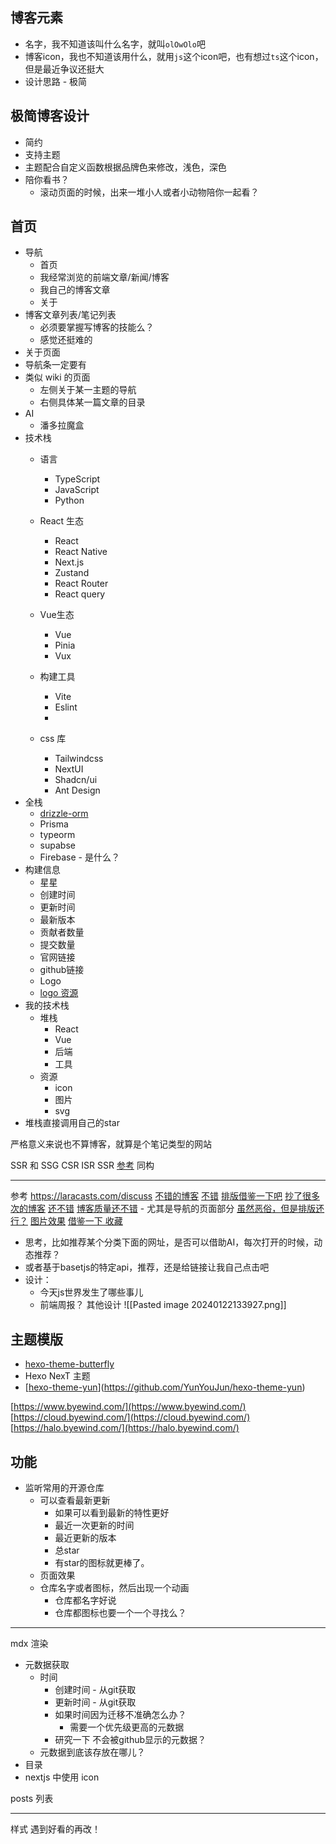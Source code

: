 ## 博客元素

- 名字，我不知道该叫什么名字，就叫`olOwOlo`吧
- 博客icon，我也不知道该用什么，就用`js`这个icon吧，也有想过`ts`这个icon，但是最近争议还挺大
- 设计思路 - 极简

## 极简博客设计

- 简约
- 支持主题
- 主题配合自定义函数根据品牌色来修改，浅色，深色
- 陪你看书？
	- 滚动页面的时候，出来一堆小人或者小动物陪你一起看？

## 首页

- 导航
	- 首页
	- 我经常浏览的前端文章/新闻/博客
	- 我自己的博客文章
	- 关于
- 博客文章列表/笔记列表
	- 必须要掌握写博客的技能么？
	- 感觉还挺难的
- 关于页面
- 导航条一定要有
- 类似 wiki 的页面
	- 左侧关于某一主题的导航
	- 右侧具体某一篇文章的目录
- AI
	- 潘多拉魔盒
- 技术栈
	- 语言
		- TypeScript
		- JavaScript
		- Python
	- React 生态
		- React
		- React Native
		- Next.js
		- Zustand
		- React Router
		- React query
	- Vue生态
		- Vue
		- Pinia
		- Vux

	- 构建工具
		- Vite
		- Eslint
		- 
	- css 库
		- Tailwindcss
		- NextUI
		- Shadcn/ui
		- Ant Design
- 全栈
	- [drizzle-orm](https://github.com/drizzle-team/drizzle-orm)
	- Prisma
	- typeorm
	- supabse
	- Firebase - 是什么？
- 构建信息
	- 星星
	- 创建时间
	- 更新时间
	- 最新版本
	- 贡献者数量
	- 提交数量
	- 官网链接
	- github链接
	- Logo
	- [logo 资源](https://seeklogo.com/)
- 我的技术栈
	- 堆栈
		- React
		- Vue
		- 后端
		- 工具
	- 资源
		- icon
		- 图片
		- svg
- 堆栈直接调用自己的star

严格意义来说也不算博客，就算是个笔记类型的网站

SSR 和 SSG
CSR
ISR
SSR
[参考](https://juejin.cn/post/7193542003408732218?searchId=202402051137427D0F8C554886526C8DC9)
同构


---
参考
https://laracasts.com/discuss
[不错的博客](https://bholmes.dev/)
[不错](https://www.dalelarroder.com/)
[排版借鉴一下吧](https://chirpy.cotes.page/)
[抄了很多次的博客](https://www.joshwcomeau.com/blog/how-i-built-my-blog/)
[还不错](https://alili.tech/)
[博客质量还不错](https://wiki.eryajf.net/)  - 尤其是导航的页面部分
[虽然恶俗，但是排版还行？](https://sao.ren/)
[图片效果](https://www.oruchanasar.com/)
[借鉴一下 收藏](https://liuziting.netlify.app/website)
- 思考，比如推荐某个分类下面的网址，是否可以借助AI，每次打开的时候，动态推荐？
- 或者基于basetjs的特定api，推荐，还是给链接让我自己点击吧
- 设计：
	- 今天js世界发生了哪些事儿
	- 前端周报？
其他设计
![[Pasted image 20240122133927.png]]
## 主题模版

- [hexo-theme-butterfly](https://github.com/jerryc127/hexo-theme-butterfly)
- Hexo NexT 主题
- [[hexo-theme-yun](https://github.com/YunYouJun/hexo-theme-yun)](https://github.com/YunYouJun/hexo-theme-yun)

[https://www.byewind.com/](https://www.byewind.com/)  
[https://cloud.byewind.com/](https://cloud.byewind.com/)  
[https://halo.byewind.com/](https://halo.byewind.com/)


## 功能

- 监听常用的开源仓库
	- 可以查看最新更新
		- 如果可以看到最新的特性更好
		- 最近一次更新的时间
		- 最近更新的版本
		- 总star
		- 有star的图标就更棒了。
	- 页面效果
	- 仓库名字或者图标，然后出现一个动画
		- 仓库都名字好说
		- 仓库都图标也要一个一个寻找么？
---
mdx 渲染
- 元数据获取 
	- 时间
		- 创建时间 - 从git获取
		- 更新时间 - 从git获取
		- 如果时间因为迁移不准确怎么办？
			- 需要一个优先级更高的元数据
		- 研究一下 不会被github显示的元数据？
	- 元数据到底该存放在哪儿？
- 目录
- nextjs 中使用 icon

posts 列表


--- 
样式
遇到好看的再改！